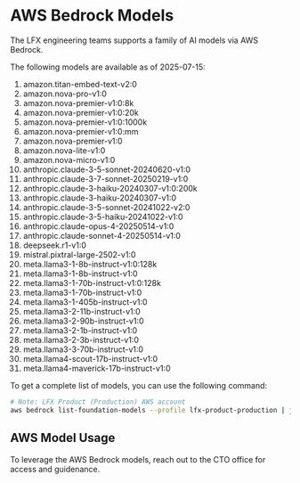 # AWS Bedrock Models

The LFX engineering teams supports a family of AI models via AWS Bedrock.

The following models are available as of 2025-07-15:

1. amazon.titan-embed-text-v2:0
2. amazon.nova-pro-v1:0
3. amazon.nova-premier-v1:0:8k
4. amazon.nova-premier-v1:0:20k
5. amazon.nova-premier-v1:0:1000k
6. amazon.nova-premier-v1:0:mm
7. amazon.nova-premier-v1:0
8. amazon.nova-lite-v1:0
9. amazon.nova-micro-v1:0
10. anthropic.claude-3-5-sonnet-20240620-v1:0
11. anthropic.claude-3-7-sonnet-20250219-v1:0
12. anthropic.claude-3-haiku-20240307-v1:0:200k
13. anthropic.claude-3-haiku-20240307-v1:0
14. anthropic.claude-3-5-sonnet-20241022-v2:0
15. anthropic.claude-3-5-haiku-20241022-v1:0
16. anthropic.claude-opus-4-20250514-v1:0
17. anthropic.claude-sonnet-4-20250514-v1:0
18. deepseek.r1-v1:0
19. mistral.pixtral-large-2502-v1:0
20. meta.llama3-1-8b-instruct-v1:0:128k
21. meta.llama3-1-8b-instruct-v1:0
22. meta.llama3-1-70b-instruct-v1:0:128k
23. meta.llama3-1-70b-instruct-v1:0
24. meta.llama3-1-405b-instruct-v1:0
25. meta.llama3-2-11b-instruct-v1:0
26. meta.llama3-2-90b-instruct-v1:0
27. meta.llama3-2-1b-instruct-v1:0
28. meta.llama3-2-3b-instruct-v1:0
29. meta.llama3-3-70b-instruct-v1:0
30. meta.llama4-scout-17b-instruct-v1:0
31. meta.llama4-maverick-17b-instruct-v1:0

To get a complete list of models, you can use the following command:

```bash
# Note: LFX Product (Production) AWS account
aws bedrock list-foundation-models --profile lfx-product-production | jq -r '.modelSummaries | .[] | .modelId'
```

## AWS Model Usage

To leverage the AWS Bedrock models, reach out to the CTO office for access and guidenance.
